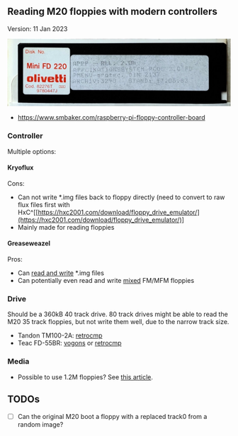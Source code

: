 ﻿
## Reading M20 floppies with modern controllers

Version: 11 Jan 2023

<p align="center">
  <img src="article_media/floppy.jpg" alt="An original PCOS 2.0 floppy from 1983" width="700px"/>
</p>

* https://www.smbaker.com/raspberry-pi-floppy-controller-board

### Controller

Multiple options:

#### Kryoflux

Cons:

* Can not write *.img files back to floppy directly (need to convert to raw flux files first with HxC^[[https://hxc2001.com/download/floppy_drive_emulator/](https://hxc2001.com/download/floppy_drive_emulator/)]
* Mainly made for reading floppies

#### Greaseweazel

Pros:

* Can [read and write](https://github.com/keirf/greaseweazle/wiki/Supported-Image-Types) *.img files
* Can potentially even read and write [mixed](https://github.com/keirf/greaseweazle/issues/143) FM/MFM floppies

### Drive

Should be a 360kB 40 track drive. 80 track drives might be able to read the M20 35 track floppies, but not write them well, due to the narrow track size.

* Tandon TM100-2A: [retrocmp](https://retrocmp.de/fdd/tandon/tm100-2a.htm)
* Teac FD-55BR: [vogons](https://vogonswiki.com/index.php/Teac_FD-55BR) or [retrocmp](https://retrocmp.de/fdd/teac/fd55_i.htm)

### Media

* Possible to use 1.2M floppies? See [this article](https://forum.vcfed.org/index.php?threads/1-2mb-floppy-in-360kb-drive.52905/).

## TODOs

- [ ] Can the original M20 boot a floppy with a replaced track0 from a random image?



